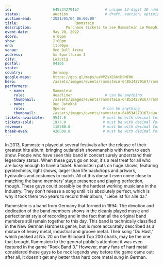 ```yaml
---
id:                   648534279167            # unique 12-digit ID number
status:               auction                 # draft, auction, optimized
auction-end:         '2021/05/04 06:00:00'
title:						    Rammstein
description:			    Purchase tickets to see Rammstein in Memphis on May 21, 2021.
event-date:           May 20, 2022
doors:                6:00pm
show:                 7:00pm
end:                  11:00pm
venue:                Red Bull Arena
address:              Am Sportforum 3
city:                 Leipzig
postal:               04105
state:                
country:              Germany
google-maps:          https://goo.gl/maps/ueWPZsXERAtb5MFH6
hero:                 /assets/images/events/rammstein-648534279167/rammstein-648534279167-hero.jpg
performers: 
  - name:             Rammstein
    role:             Headliner               # can be anything
    thumbnail:        /assets/images/events/rammstein-648534279167/rammstein-648534279167-hero.jpg
  - name:             Duo Jatekok
    role:             Opener                 # can be anything
    thumbnail:        /assets/images/events/rammstein-648534279167/duo-jatekok.jpg
tickets-available:    9547.0                 # must be with decimal for math to work
tickets-sold:         1973.0                 # must be with decimal for math to work
revenue:              118380.0               # must be with decimal for math to work
break-even:           420000.0               # must be with decimal for math to work
---
```


In 2013, Rammstein played at several festivals after the release of their greatest hits album, bringing outlandish showmanship with them to each show. People who have seen this band in concert surely understand their legendary status. When these guys go on tour, it's a real treat for all who are lucky enough to have a ticket. Rammstein puts on huge shows, featuring pyrotechnics, light shows, larger than life backdrops and artwork, hydraulics and costumes to match. All of this doesn't even come close to matching the band members' stage presence and playing perfection, though. These guys could possibly be the hardest working musicians in the industry. They don't release a song until it is absolutely perfect, which is why it took them two years to record their album, "Liebe ist für alle da."

Rammstein is a band from Germany that formed in 1994. The devotion and dedication of the band members shows in the cleanly played music and perfectionist style of recording and in the fact that all the original band members still remain together to this day. This band is technically classified in the New German Hardness genre, but is more accurately described as a mixture of heavy metal, industrial and groove metal. Their song "Du Hast," which peaked at No. 20 on the Billboard Top 200 charts, may be the one that brought Rammstein to the general public's attention; it was even featured in the game "Rock Band 3." However, many fans of hard metal considered these guys to be rock legends way before the game came out; after all, it doesn't get any better than hard core metal sung in German.